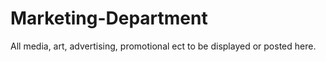 # Marketing-Department
All media, art, advertising, promotional ect to be displayed or posted here. 
